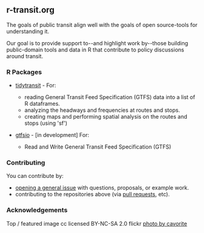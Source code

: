 ## r-transit.org

The goals of public transit align well with the goals of open source-tools for understanding it. 

Our goal is to provide support to--and highlight work by--those building public-domain tools and data in R that contribute to policy discussions around transit.  

### R Packages
- [tidytransit](https://github.com/r-transit/tidytransit) - For:
  * reading General Transit Feed Specification (GTFS) data into a list of R dataframes. 
  * analyzing the headways and frequencies at routes and stops. 
  * creating maps and performing spatial analysis on the routes and stops (using 'sf')

- [gtfsio](https://github.com/r-transit/gtfsio) - [in development] For:
  * Read and Write General Transit Feed Specification (GTFS)

### Contributing
You can contribute by: 

- [opening a general issue](https://github.com/r-transit/r-transit.org/issues) with questions, proposals, or example work.  
- contributing to the repositories above (via [pull requests](http://oss-watch.ac.uk/resources/pullrequest), etc). 

### Acknowledgements

Top / featured image cc licensed BY-NC-SA 2.0 flickr [photo by cavorite](https://flic.kr/p/8HGmJr)

